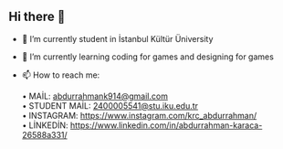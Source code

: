 ## Hi there 👋


- 🔭 I’m currently student in İstanbul Kültür Üniversity
- 🌱 I’m currently learning coding for games and designing for games
- 📫 How to reach me:
                                                                                                                                                                            
  • MAİL: abdurrahmank914@gmail.com                                                                                                                                         
                                                                                                        • STUDENT MAİL: 2400005541@stu.iku.edu.tr                                                                                               
                                                                                                        • INSTAGRAM: https://www.instagram.com/krc_abdurrahman/                                       
                                                                                                        • LİNKEDİN: https://www.linkedin.com/in/abdurrahman-karaca-26588a331/
           



